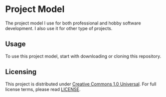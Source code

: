# Project Model

The project model I use for both professional and hobby software development. I also use it for other type of projects.

## Usage

To use this project model, start with downloading or cloning this repository. 

## Licensing

This project is distributed under [Creative Commons 1.0 Universal](https://creativecommons.org/publicdomain/zero/1.0). For full license terms, please read [LICENSE](LICENSE).